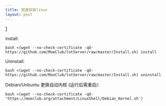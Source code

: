 ```yaml
---
title: 锐速安装linux
layout: post
---
```


[1](https://github.com/MoeClub/lotServer/)

install:  
```  
bash <(wget --no-check-certificate -qO- https://github.com/MoeClub/lotServer/raw/master/Install.sh) install  
```
Uninstall:
```
bash <(wget --no-check-certificate -qO- https://github.com/MoeClub/lotServer/raw/master/Install.sh) uninstall  
```
Debian/Unbuntu 更换自动内核 (运行后需重启):
``` 
bash <(wget --no-check-certificate -qO- 'https://moeclub.org/attachment/LinuxShell/Debian_Kernel.sh')  
```
